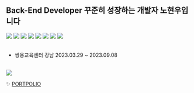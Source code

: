<h2>Back-End Developer 꾸준히 성장하는 개발자 노현우입니다</h2>
<div>
  <img src="https://img.shields.io/badge/Java-007396?style=flat&logo=Java&logoColor=white" />
  <img src="https://img.shields.io/badge/HTML5-E34F26?style=flat&logo=HTML5&logoColor=white" />
  <img src="https://img.shields.io/badge/CSS3-1572B6?style=flat&logo=CSS3&logoColor=white" />
  <img src="https://img.shields.io/badge/JavaScript-F7DF1E?style=flat&logo=JavaScript&logoColor=white" />
  <img src="https://img.shields.io/badge/jQuery-0769AD?style=flat&logo=jQuery&logoColor=white" />
  <img src="https://img.shields.io/badge/SPRING-6DB33F?style=flat&logo=SPRING&logoColor=white"/>
  <img src="https://img.shields.io/badge/ORACLE-F80000?style=flat&logo=ORACLE&logoColor=white"/>
  <img src="https://img.shields.io/badge/Mybatis-000000?style=flat&logo=Fluentd&logoColor=white" />
</div>
<br>
<ul>
  <li>쌍용교육센터 강남 2023.03.29 ~ 2023.09.08</li>
</ul>
<br>
<img src="https://github-readme-stats.vercel.app/api/top-langs/?username=vananaHope&layout=compact"><br>
<p>✨ <a href="https://www.notion.so/9e636cdc82a5488499930c33751751fb?pvs=4">PORTPOLIO</a></p>

